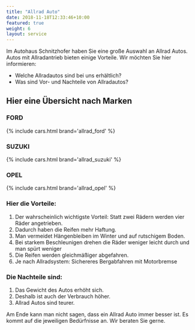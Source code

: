 ```yaml
---
title: "Allrad Auto"
date: 2018-11-18T12:33:46+10:00
featured: true
weight: 6
layout: service
---
```


Im Autohaus Schnitzhofer haben Sie eine große Auswahl an Allrad Autos. Autos mit Allradantrieb bieten einige Vorteile. Wir möchten Sie hier informieren:
* Welche Allradautos sind bei uns erhältlich?
* Was sind Vor- und Nachteile von Allradautos?

## Hier eine Übersicht nach Marken

### FORD
{% include cars.html brand='allrad_ford' %}

### SUZUKI
{% include cars.html brand='allrad_suzuki' %}

### OPEL
{% include cars.html brand='allrad_opel' %}

### Hier die Vorteile:
1. Der wahrscheinlich wichtigste Vorteil: Statt zwei Rädern werden vier Räder angetrieben.
2. Dadurch haben die Reifen mehr Haftung.
3. Man vermeidet Hängenbleiben im Winter und auf rutschigem Boden.
4. Bei starkem Beschleunigen drehen die Räder weniger leicht durch und man spürt weniger
5. Die Reifen werden gleichmäßiger abgefahren.
6. Je nach Allradsystem: Sichereres Bergabfahren mit Motorbremse

### Die Nachteile sind:
1. Das Gewicht des Autos erhöht sich.
2. Deshalb ist auch der Verbrauch höher.
3. Allrad Autos sind teurer.

Am Ende kann man nicht sagen, dass ein Allrad Auto immer besser ist. Es kommt auf die jeweiligen Bedürfnisse an. Wir beraten Sie gerne.
